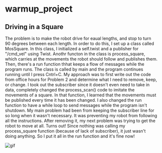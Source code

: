 # warmup_project
## Driving in a Square
The problem is to make the robot drive for eaual lengths, and stop to turn 90 degrees 
between each length. In order to do this, I set up a class called MosSquare. 
In this class, I initialized a self.twist and a publisher for "/cmd_vel" using Twist.
Anothr functon in the class is process_square, which carries at the movements the robot
should follow and publishes them. Then, there's a run function thhat keeps a flow
of messages while the program runs.
The class is called by main and the program continues running until I press Cntrl+C.
My approach was to first write out the code from office hours for Problem 2 
and determine what I need to remove, keep, or change. I took out the subscriber since
it doesn't even need to take in data, completely changed the process_scan() code 
to imitate the movements of a square. In that function, I learned that the movements 
must be published every time it has been changed. I also changed the run function to
have a while loop to send messages while the program isn't shutdown. My main problem 
had been from keeping the subscriber line for so long when it wasn't necessary. 
It was preventing my robot from following all the instructions. After removing it,
my next problem was trying to get the robot to move at all.
Turns out! Since nothing was calling my process_square function (because of lack of subscriber),
it just wasn't doing anything. So I put it all in the run function and it's fine now!

![gif](http://catkin_ws/src/warmup_project/drive_square.gif) 
